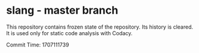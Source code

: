 # slang - master branch

This repository contains frozen state of the repository.
Its history is cleared. It is used only for static code
analysis with Codacy.

Commit Time: 1707111739